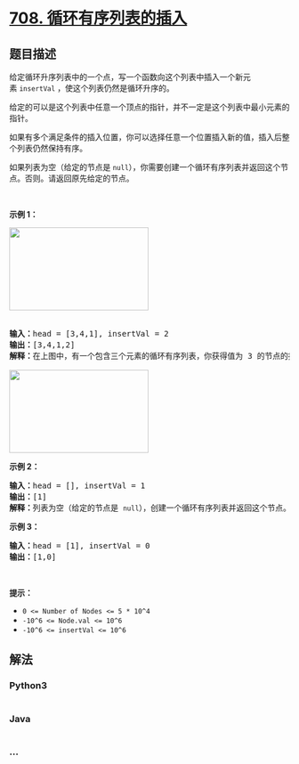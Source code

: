 # [708. 循环有序列表的插入](https://leetcode-cn.com/problems/insert-into-a-sorted-circular-linked-list)



## 题目描述

<!-- 这里写题目描述 -->

<p>给定循环升序列表中的一个点，写一个函数向这个列表中插入一个新元素 <code>insertVal</code> ，使这个列表仍然是循环升序的。</p>

<p>给定的可以是这个列表中任意一个顶点的指针，并不一定是这个列表中最小元素的指针。</p>

<p>如果有多个满足条件的插入位置，你可以选择任意一个位置插入新的值，插入后整个列表仍然保持有序。</p>

<p>如果列表为空（给定的节点是 <code>null</code>），你需要创建一个循环有序列表并返回这个节点。否则。请返回原先给定的节点。</p>

<p> </p>

<p><strong>示例 1：</strong></p>
<img alt="" src="https://assets.leetcode.com/uploads/2019/01/19/example_1_before_65p.jpg" style="height: 149px; width: 250px;" /><br />
 
<pre>
<strong>输入：</strong>head = [3,4,1], insertVal = 2
<strong>输出：</strong>[3,4,1,2]
<strong>解释：</strong>在上图中，有一个包含三个元素的循环有序列表，你获得值为 3 的节点的指针，我们需要向表中插入元素 2 。新插入的节点应该在 1 和 3 之间，插入之后，整个列表如上图所示，最后返回节点 3 。

<img alt="" src="https://assets.leetcode.com/uploads/2019/01/19/example_1_after_65p.jpg" style="height: 149px; width: 250px;" />
</pre>

<p><strong>示例 2：</strong></p>

<pre>
<strong>输入：</strong>head = [], insertVal = 1
<strong>输出：</strong>[1]
<strong>解释：</strong>列表为空（给定的节点是 <code>null</code>），创建一个循环有序列表并返回这个节点。
</pre>

<p><strong>示例 3：</strong></p>

<pre>
<strong>输入：</strong>head = [1], insertVal = 0
<strong>输出：</strong>[1,0]
</pre>

<p> </p>

<p><strong>提示：</strong></p>

<ul>
	<li><code>0 <= Number of Nodes <= 5 * 10^4</code></li>
	<li><code><font face="monospace">-10^6 <= Node.val <= 10^6</font></code></li>
	<li><code>-10^6 <= insertVal <= 10^6</code></li>
</ul>


## 解法

<!-- 这里可写通用的实现逻辑 -->

<!-- tabs:start -->

### **Python3**

<!-- 这里可写当前语言的特殊实现逻辑 -->

```python

```

### **Java**

<!-- 这里可写当前语言的特殊实现逻辑 -->

```java

```

### **...**

```

```

<!-- tabs:end -->
